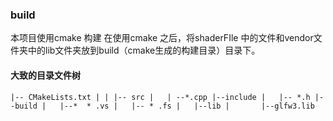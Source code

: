 ### build 
本项目使用cmake 构建
在使用cmake 之后，将shaderFIle 中的文件和vendor文件夹中的lib文件夹放到build（cmake生成的构建目录）目录下。

#### 大致的目录文件树
`
|-- CMakeLists.txt
|
|
|-- src
|   | --*.cpp
|--include
|   |-- *.h
|--build
|   |--*  * .vs
|   |-- * .fs
|   |--lib
|       |--glfw3.lib
`
